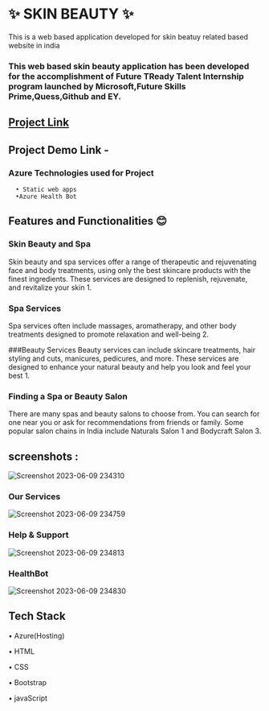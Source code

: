 #  ✨  SKIN BEAUTY ✨
This is a web based application developed for skin beatuy related based website in india

### This web based skin beauty application has been developed for the accomplishment of Future TReady Talent Internship program launched by Microsoft,Future Skills Prime,Quess,Github and EY.

## [Project Link](https://victorious-sea-00a1f8800.3.azurestaticapps.net)

## Project Demo Link -


### Azure Technologies used for Project
      • Static web apps
      •Azure Health Bot
      
## Features and Functionalities 😊

  ### Skin Beauty and Spa
  
Skin beauty and spa services offer a range of therapeutic and rejuvenating face and body treatments, using only the best skincare products with the finest ingredients. These services are designed to replenish, rejuvenate, and revitalize your skin 1.

 ### Spa Services
  
Spa services often include massages, aromatherapy, and other body treatments designed to promote relaxation and well-being 2.

  ###Beauty Services
Beauty services can include skincare treatments, hair styling and cuts, manicures, pedicures, and more. These services are designed to enhance your natural beauty and help you look and feel your best 1.

  ### Finding a Spa or Beauty Salon
There are many spas and beauty salons to choose from. You can search for one near you or ask for recommendations from friends or family. Some popular salon chains in India include Naturals Salon 1 and Bodycraft Salon 3.
## screenshots : 


  ![Screenshot 2023-06-09 234310](https://github.com/SANDEEPNALLAVELLI/MFRTproject/assets/131253322/92054a15-a321-46f6-bbfb-ecea2fe97028)
### Our Services
![Screenshot 2023-06-09 234759](https://github.com/SANDEEPNALLAVELLI/MFRTproject/assets/131253322/4e6599f2-3047-4d85-af54-f0978ab80cda)

### Help & Support
![Screenshot 2023-06-09 234813](https://github.com/SANDEEPNALLAVELLI/MFRTproject/assets/131253322/f65c0cce-ab73-4655-9ad9-2d7b67bd595c)

### HealthBot


![Screenshot 2023-06-09 234830](https://github.com/SANDEEPNALLAVELLI/MFRTproject/assets/131253322/c3307e1b-95d9-4620-8209-90a2f78ba834)

## Tech Stack

  •  Azure(Hosting)
  
  •  HTML
  
  •  CSS
  
  •  Bootstrap
  
  •  javaScript
 
